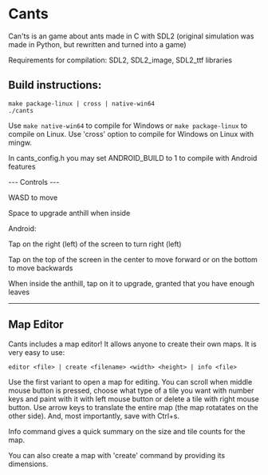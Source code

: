 # Cants
Can'ts is an game about ants made in C with SDL2 (original simulation was made in Python, but rewritten and turned into a game)

Requirements for compilation:
SDL2, SDL2_image, SDL2_ttf libraries

## Build instructions:
```console
make package-linux | cross | native-win64
./cants
```
Use `make native-win64` to compile for Windows or `make package-linux` to compile on Linux.
Use 'cross' option to compile for Windows on Linux with mingw.

In cants_config.h you may set ANDROID_BUILD to 1 to compile with Android features

--- Controls ---

WASD to move

Space to upgrade anthill when inside

Android:

Tap on the right (left) of the screen to turn right (left)

Tap on the top of the screen in the center to move forward or on the bottom to move backwards

When inside the anthill, tap on it to upgrade, granted that you have enough leaves

------------------------------------------------------------------------------------------
## Map Editor

Cants includes a map editor! It allows anyone to create their own maps. It is very easy to use:
```console
editor <file> | create <filename> <width> <height> | info <file>
```
Use the first variant to open a map for editing.
You can scroll when middle mouse button is pressed, choose what type of a tile you want with number keys and
paint with it with left mouse button or delete a tile with right mouse button.
Use arrow keys to translate the entire map (the map rotatates on the other side).
And, most importantly, save with Ctrl+s.

Info command gives a quick summary on the size and tile counts for the map.

You can also create a map with 'create' command by providing its dimensions.



